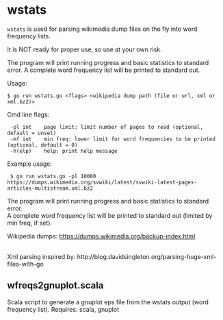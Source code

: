 # wstats

`wstats` is used for parsing wikimedia dump files on the fly into word frequency lists.

It is NOT ready for proper use, so use at your own risk.

The program will print running progress and basic statistics to standard error.
A complete word frequency list will be printed to standard out.


Usage:

    $ go run wstats.go <flags> <wikipedia dump path (file or url, xml or xml.bz2)>

Cmd line flags:

     -pl int    page limit: limit number of pages to read (optional, default = unset)
     -mf int    min freq: lower limit for word frequencies to be printed (optional, default = 0)
     -h(elp)    help: print help message

Example usage:

     $ go run wstats.go -pl 10000 https://dumps.wikimedia.org/svwiki/latest/svwiki-latest-pages-articles-multistream.xml.bz2 

The program will print running progress and basic statistics to standard error.<br/>
A complete word frequency list will be printed to standard out (limited by min freq, if set).

Wikipedia dumps: https://dumps.wikimedia.org/backup-index.html

<br/>
Xml parsing inspired by: http://blog.davidsingleton.org/parsing-huge-xml-files-with-go

<br/>

## wfreqs2gnuplot.scala
Scala script to generate a gnuplot eps file from the wstats output (word frequency list).
Requires: scala, gnuplot
